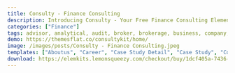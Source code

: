 ```yaml
---
title: Consulty - Finance Consulting
description: Introducing Consulty - Your Free Finance Consulting Elementor Template Kit. Elevate your financial consulting business with this meticulously crafted set of Elementor templates. Create a professional website effortlessly and captivate your clients. Streamlined design and user-friendly customization await.
categories: ["Finance"]
tags: advisor, analytical, audit, broker, brokerage, business, company, consulting, elementor, finance, financial, insurance, trader, trading
demo: https://themesflat.co/consultykit/home/
image: /images/posts/Consulty - Finance Consulting.jpeg
templates: ["Aboutus", "Career", "Case Study Detail", "Case Study", "Contact", "Faq", "Footer", "Form Contact", "Form Faq", "Form Footer", "Global", "Header", "Home 01", "Our Team", "Services Detail", "Services", "Testimonials"]
download: https://elemkits.lemonsqueezy.com/checkout/buy/1dcf405a-7436-4cc9-9d13-6ab3f337a525
---
```

